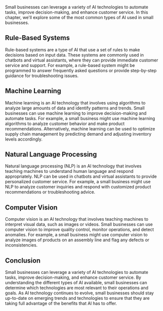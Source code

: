 
Small businesses can leverage a variety of AI technologies to automate tasks, improve decision-making, and enhance customer service. In this chapter, we'll explore some of the most common types of AI used in small businesses.

Rule-Based Systems
------------------

Rule-based systems are a type of AI that use a set of rules to make decisions based on input data. These systems are commonly used in chatbots and virtual assistants, where they can provide immediate customer service and support. For example, a rule-based system might be programmed to answer frequently asked questions or provide step-by-step guidance for troubleshooting issues.

Machine Learning
----------------

Machine learning is an AI technology that involves using algorithms to analyze large amounts of data and identify patterns and trends. Small businesses can use machine learning to improve decision-making and automate tasks. For example, a small business might use machine learning algorithms to analyze customer behavior and make product recommendations. Alternatively, machine learning can be used to optimize supply chain management by predicting demand and adjusting inventory levels accordingly.

Natural Language Processing
---------------------------

Natural language processing (NLP) is an AI technology that involves teaching machines to understand human language and respond appropriately. NLP can be used in chatbots and virtual assistants to provide personalized customer service. For example, a small business might use NLP to analyze customer inquiries and respond with customized product recommendations or troubleshooting advice.

Computer Vision
---------------

Computer vision is an AI technology that involves teaching machines to interpret visual data, such as images or videos. Small businesses can use computer vision to improve quality control, monitor operations, and detect anomalies. For example, a small business might use computer vision to analyze images of products on an assembly line and flag any defects or inconsistencies.

Conclusion
----------

Small businesses can leverage a variety of AI technologies to automate tasks, improve decision-making, and enhance customer service. By understanding the different types of AI available, small businesses can determine which technologies are most relevant to their operations and goals. As AI technology continues to evolve, small businesses should stay up-to-date on emerging trends and technologies to ensure that they are taking full advantage of the benefits that AI has to offer.
